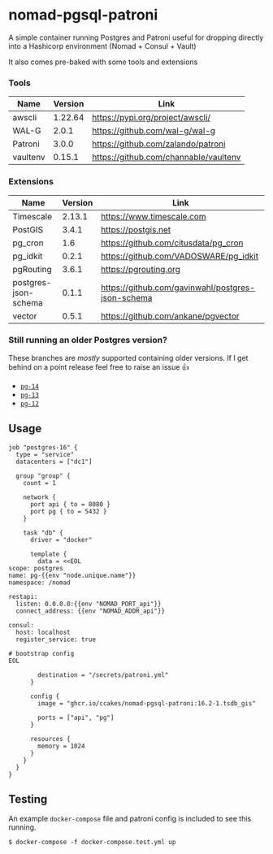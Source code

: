 # nomad-pgsql-patroni

A simple container running Postgres and Patroni useful for dropping directly into a Hashicorp environment (Nomad + Consul + Vault)

It also comes pre-baked with some tools and extensions

### Tools

| Name | Version | Link |
|--|--|--|
| awscli | 1.22.64 | https://pypi.org/project/awscli/ |
| WAL-G | 2.0.1 | https://github.com/wal-g/wal-g |
| Patroni | 3.0.0 | https://github.com/zalando/patroni |
| vaultenv | 0.15.1 | https://github.com/channable/vaultenv |

### Extensions

| Name | Version | Link |
|--|--|--|
| Timescale | 2.13.1 | https://www.timescale.com |
| PostGIS | 3.4.1 | https://postgis.net |
| pg_cron | 1.6 | https://github.com/citusdata/pg_cron |
| pg_idkit | 0.2.1 | https://github.com/VADOSWARE/pg_idkit |
| pgRouting | 3.6.1 | https://pgrouting.org |
| postgres-json-schema | 0.1.1 | https://github.com/gavinwahl/postgres-json-schema |
| vector | 0.5.1 | https://github.com/ankane/pgvector |

### Still running an older Postgres version?

These branches are *mostly* supported containing older versions. If I get behind on a point release feel free to raise an issue :thumbsup:

- [`pg-14`](https://github.com/ccakes/nomad-pgsql-patroni/tree/pg-14)
- [`pg-13`](https://github.com/ccakes/nomad-pgsql-patroni/tree/pg-13)
- [`pg-12`](https://github.com/ccakes/nomad-pgsql-patroni/tree/pg-12)

## Usage

```hcl
job "postgres-16" {
  type = "service"
  datacenters = ["dc1"]

  group "group" {
    count = 1

    network {
      port api { to = 8080 }
      port pg { to = 5432 }
    }

    task "db" {
      driver = "docker"

      template {
        data = <<EOL
scope: postgres
name: pg-{{env "node.unique.name"}}
namespace: /nomad

restapi:
  listen: 0.0.0.0:{{env "NOMAD_PORT_api"}}
  connect_address: {{env "NOMAD_ADDR_api"}}

consul:
  host: localhost
  register_service: true

# bootstrap config
EOL

        destination = "/secrets/patroni.yml"
      }

      config {
        image = "ghcr.io/ccakes/nomad-pgsql-patroni:16.2-1.tsdb_gis"

        ports = ["api", "pg"]
      }

      resources {
        memory = 1024
      }
    }
  }
}

```

## Testing

An example `docker-compose` file and patroni config is included to see this running.
```shell
$ docker-compose -f docker-compose.test.yml up
```
